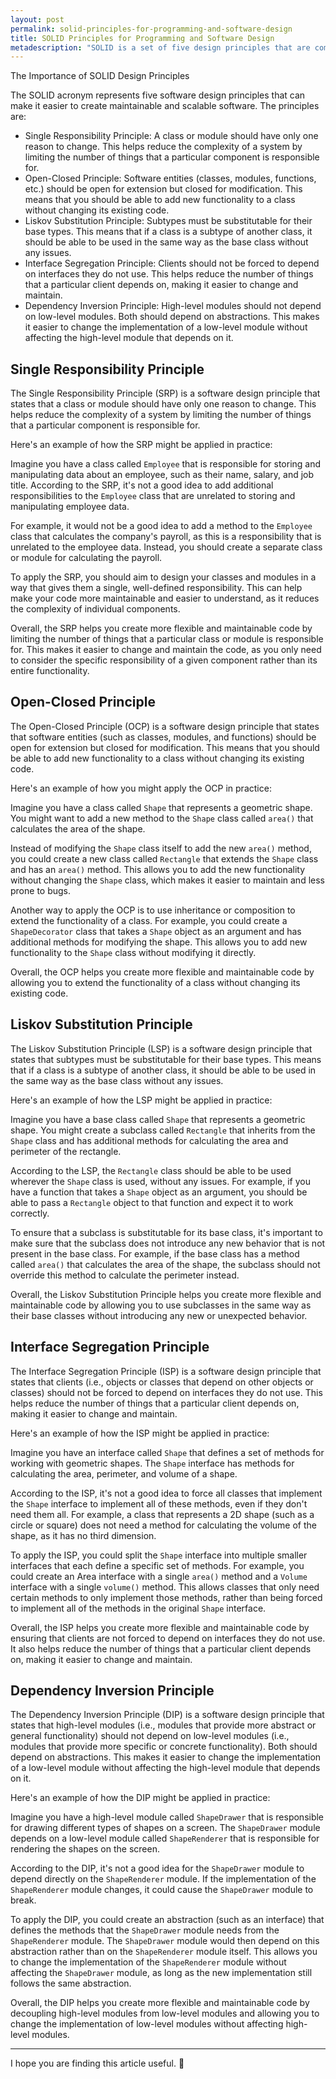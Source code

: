 ```yaml
---
layout: post
permalink: solid-principles-for-programming-and-software-design
title: SOLID Principles for Programming and Software Design
metadescription: "SOLID is a set of five design principles that are commonly used by software developers to improve the design of their code. The acronym SOLID stands for: Single Responsibility Principle, Open-Closed Principle, Liskov Substitution Principle, Interface Segregation Principle, and Dependency Inversion Principle. These principles can help developers create more maintainable, scalable, and flexible software."
---
```



<div class="message">
  The Importance of SOLID Design Principles
</div>

The SOLID acronym represents five software design principles that can make it easier to create maintainable and scalable software. The principles are:

* Single Responsibility Principle: A class or module should have only one reason to change. This helps reduce the complexity of a system by limiting the number of things that a particular component is responsible for.
* Open-Closed Principle: Software entities (classes, modules, functions, etc.) should be open for extension but closed for modification. This means that you should be able to add new functionality to a class without changing its existing code.
* Liskov Substitution Principle: Subtypes must be substitutable for their base types. This means that if a class is a subtype of another class, it should be able to be used in the same way as the base class without any issues.
* Interface Segregation Principle: Clients should not be forced to depend on interfaces they do not use. This helps reduce the number of things that a particular client depends on, making it easier to change and maintain.
* Dependency Inversion Principle: High-level modules should not depend on low-level modules. Both should depend on abstractions. This makes it easier to change the implementation of a low-level module without affecting the high-level module that depends on it.

## Single Responsibility Principle

The Single Responsibility Principle (SRP) is a software design principle that states that a class or module should have only one reason to change. This helps reduce the complexity of a system by limiting the number of things that a particular component is responsible for.

Here's an example of how the SRP might be applied in practice:

Imagine you have a class called `Employee` that is responsible for storing and manipulating data about an employee, such as their name, salary, and job title. According to the SRP, it's not a good idea to add additional responsibilities to the `Employee` class that are unrelated to storing and manipulating employee data.

For example, it would not be a good idea to add a method to the `Employee` class that calculates the company's payroll, as this is a responsibility that is unrelated to the employee data. Instead, you should create a separate class or module for calculating the payroll.

To apply the SRP, you should aim to design your classes and modules in a way that gives them a single, well-defined responsibility. This can help make your code more maintainable and easier to understand, as it reduces the complexity of individual components.

Overall, the SRP helps you create more flexible and maintainable code by limiting the number of things that a particular class or module is responsible for. This makes it easier to change and maintain the code, as you only need to consider the specific responsibility of a given component rather than its entire functionality.

## Open-Closed Principle

The Open-Closed Principle (OCP) is a software design principle that states that software entities (such as classes, modules, and functions) should be open for extension but closed for modification. This means that you should be able to add new functionality to a class without changing its existing code.

Here's an example of how you might apply the OCP in practice:

Imagine you have a class called `Shape` that represents a geometric shape. You might want to add a new method to the `Shape` class called `area()` that calculates the area of the shape.

Instead of modifying the `Shape` class itself to add the new `area()` method, you could create a new class called `Rectangle` that extends the `Shape` class and has an `area()` method. This allows you to add the new functionality without changing the `Shape` class, which makes it easier to maintain and less prone to bugs.

Another way to apply the OCP is to use inheritance or composition to extend the functionality of a class. For example, you could create a `ShapeDecorator` class that takes a `Shape` object as an argument and has additional methods for modifying the shape. This allows you to add new functionality to the `Shape` class without modifying it directly.

Overall, the OCP helps you create more flexible and maintainable code by allowing you to extend the functionality of a class without changing its existing code.

## Liskov Substitution Principle

The Liskov Substitution Principle (LSP) is a software design principle that states that subtypes must be substitutable for their base types. This means that if a class is a subtype of another class, it should be able to be used in the same way as the base class without any issues.

Here's an example of how the LSP might be applied in practice:

Imagine you have a base class called `Shape` that represents a geometric shape. You might create a subclass called `Rectangle` that inherits from the `Shape` class and has additional methods for calculating the area and perimeter of the rectangle.

According to the LSP, the `Rectangle` class should be able to be used wherever the `Shape` class is used, without any issues. For example, if you have a function that takes a `Shape` object as an argument, you should be able to pass a `Rectangle` object to that function and expect it to work correctly.

To ensure that a subclass is substitutable for its base class, it's important to make sure that the subclass does not introduce any new behavior that is not present in the base class. For example, if the base class has a method called `area()` that calculates the area of the shape, the subclass should not override this method to calculate the perimeter instead.

Overall, the Liskov Substitution Principle helps you create more flexible and maintainable code by allowing you to use subclasses in the same way as their base classes without introducing any new or unexpected behavior.

## Interface Segregation Principle

The Interface Segregation Principle (ISP) is a software design principle that states that clients (i.e., objects or classes that depend on other objects or classes) should not be forced to depend on interfaces they do not use. This helps reduce the number of things that a particular client depends on, making it easier to change and maintain.

Here's an example of how the ISP might be applied in practice:

Imagine you have an interface called `Shape` that defines a set of methods for working with geometric shapes. The `Shape` interface has methods for calculating the area, perimeter, and volume of a shape.

According to the ISP, it's not a good idea to force all classes that implement the `Shape` interface to implement all of these methods, even if they don't need them all. For example, a class that represents a 2D shape (such as a circle or square) does not need a method for calculating the volume of the shape, as it has no third dimension.

To apply the ISP, you could split the `Shape` interface into multiple smaller interfaces that each define a specific set of methods. For example, you could create an Area interface with a single `area()` method and a `Volume` interface with a single `volume()` method. This allows classes that only need certain methods to only implement those methods, rather than being forced to implement all of the methods in the original `Shape` interface.

Overall, the ISP helps you create more flexible and maintainable code by ensuring that clients are not forced to depend on interfaces they do not use. It also helps reduce the number of things that a particular client depends on, making it easier to change and maintain.

## Dependency Inversion Principle

The Dependency Inversion Principle (DIP) is a software design principle that states that high-level modules (i.e., modules that provide more abstract or general functionality) should not depend on low-level modules (i.e., modules that provide more specific or concrete functionality). Both should depend on abstractions. This makes it easier to change the implementation of a low-level module without affecting the high-level module that depends on it.

Here's an example of how the DIP might be applied in practice:

Imagine you have a high-level module called `ShapeDrawer` that is responsible for drawing different types of shapes on a screen. The `ShapeDrawer` module depends on a low-level module called `ShapeRenderer` that is responsible for rendering the shapes on the screen.

According to the DIP, it's not a good idea for the `ShapeDrawer` module to depend directly on the `ShapeRenderer` module. If the implementation of the `ShapeRenderer` module changes, it could cause the `ShapeDrawer` module to break.

To apply the DIP, you could create an abstraction (such as an interface) that defines the methods that the `ShapeDrawer` module needs from the `ShapeRenderer` module. The `ShapeDrawer` module would then depend on this abstraction rather than on the `ShapeRenderer` module itself. This allows you to change the implementation of the `ShapeRenderer` module without affecting the `ShapeDrawer` module, as long as the new implementation still follows the same abstraction.

Overall, the DIP helps you create more flexible and maintainable code by decoupling high-level modules from low-level modules and allowing you to change the implementation of low-level modules without affecting high-level modules.

---

I hope you are finding this article useful. 👋
